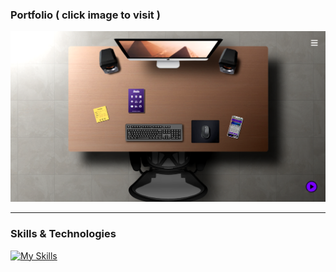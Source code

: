 ### Portfolio ( click image to visit )

[![Portfolio](images/portfolio.png)](https://fady-magdy.github.io/portfolio/)

---

### Skills & Technologies

[![My Skills](https://skills.thijs.gg/icons?i=js,react,nodejs,express,redux,jest,bootstrap,sass,git,photoshop)](https://skills.thijs.gg)

